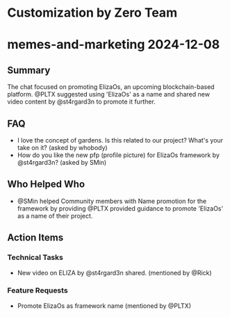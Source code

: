 # Customization by Zero Team

# memes-and-marketing 2024-12-08

## Summary
The chat focused on promoting ElizaOs, an upcoming blockchain-based platform. @PLTX suggested using 'ElizaOs' as a name and shared new video content by @st4rgard3n to promote it further.

## FAQ
- I love the concept of gardens. Is this related to our project? What's your take on it? (asked by whobody)
- How do you like the new pfp (profile picture) for ElizaOs framework by @st4rgard3n? (asked by SMin)

## Who Helped Who
- @SMin helped Community members with Name promotion for the framework by providing @PLTX provided guidance to promote 'ElizaOs' as a name of their project.

## Action Items

### Technical Tasks
- New video on ELIZA by @st4rgard3n shared. (mentioned by @Rick)

### Feature Requests
- Promote ElizaOs as framework name (mentioned by @PLTX)